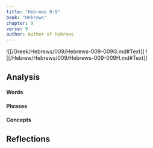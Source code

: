 ```yaml
---
title: "Hebrews 9:9"
book: "Hebrews"
chapter: 9
verse: 9
author: Author of Hebrews
---
```

![[/Greek/Hebrews/009/Hebrews-009-009G.md#Text]]
![[/Hebrew/Hebrews/009/Hebrews-009-009H.md#Text]]

## Analysis

#### Words

#### Phrases

#### Concepts

## Reflections
